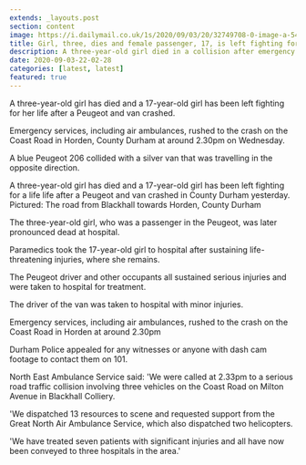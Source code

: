 ```yaml
---
extends: _layouts.post
section: content
image: https://i.dailymail.co.uk/1s/2020/09/03/20/32749708-0-image-a-54_1599160767007.jpg 
title: Girl, three, dies and female passenger, 17, is left fighting for life after Peugeot and van collide 
description: A three-year-old girl died in a collision after emergency services, including air ambulances, rushed to the scene on the Coast Road in Horden, County Durham at around 2.30pm on Wednesday. 
date: 2020-09-03-22-02-28 
categories: [latest, latest] 
featured: true 
--- 
```

A three-year-old girl has died and a 17-year-old girl has been left fighting for her life after a Peugeot and van crashed. 

Emergency services, including air ambulances, rushed to the crash on the Coast Road in Horden, County Durham at around 2.30pm on Wednesday.

A blue Peugeot 206 collided with a silver van that was travelling in the opposite direction.

A three-year-old girl has died and a 17-year-old girl has been left fighting for a life life after a Peugeot and van crashed in County Durham yesterday. Pictured: The road from Blackhall towards Horden, County Durham

The three-year-old girl, who was a passenger in the Peugeot, was later pronounced dead at hospital.

Paramedics took the 17-year-old girl to hospital after sustaining life-threatening injuries, where she remains.

The Peugeot driver and other occupants all sustained serious injuries and were taken to hospital for treatment.

The driver of the van was taken to hospital with minor injuries.

Emergency services, including air ambulances, rushed to the crash on the Coast Road in Horden at around 2.30pm 

Durham Police appealed for any witnesses or anyone with dash cam footage to contact them on 101. 

North East Ambulance Service said: 'We were called at 2.33pm to a serious road traffic collision involving three vehicles on the Coast Road on Milton Avenue in Blackhall Colliery.

'We dispatched 13 resources to scene and requested support from the Great North Air Ambulance Service, which also dispatched two helicopters.

'We have treated seven patients with significant injuries and all have now been conveyed to three hospitals in the area.'

